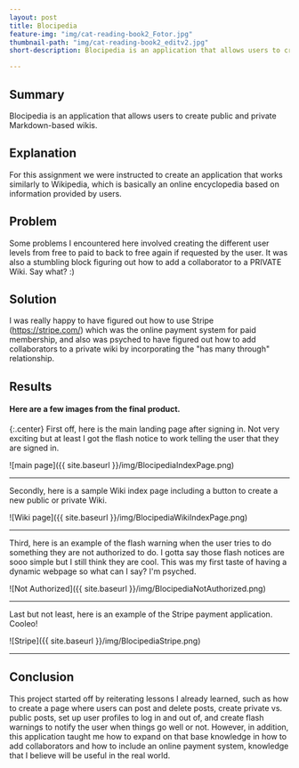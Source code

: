 ```yaml
---
layout: post
title: Blocipedia
feature-img: "img/cat-reading-book2_Fotor.jpg"
thumbnail-path: "img/cat-reading-book2_editv2.jpg"
short-description: Blocipedia is an application that allows users to create public and private Markdown-based wikis.

---
```


## Summary
Blocipedia is an application that allows users to create public and private Markdown-based wikis.

## Explanation
For this assignment we were instructed to create an application that works similarly to Wikipedia, which is basically an online encyclopedia based on information provided by users.

## Problem
Some problems I encountered here involved creating the different user levels from free to paid to back to free again if requested by the user. It was also a stumbling block figuring out how to add a collaborator to a PRIVATE Wiki. Say what? :)

## Solution
I was really happy to have figured out how to use Stripe (https://stripe.com/) which was the online payment system for paid membership, and also was psyched to have figured out how to add collaborators to a private wiki by incorporating the "has many through" relationship.

## Results

#### Here are a few images from the final product.

{:.center}
First off, here is the main landing page after signing in. Not very exciting but at least I got the flash notice to work telling the user that they are signed in.

![main page]({{ site.baseurl }}/img/BlocipediaIndexPage.png)

***

Secondly, here is a sample Wiki index page including a button to create a new public or private Wiki.

![Wiki page]({{ site.baseurl }}/img/BlocipediaWikiIndexPage.png)

***

Third, here is an example of the flash warning when the user tries to do something they are not authorized to do. I gotta say those flash notices are sooo simple but I still think they are cool. This was my first taste of having a dynamic webpage so what can I say? I'm psyched.

![Not Authorized]({{ site.baseurl }}/img/BlocipediaNotAuthorized.png)

***

Last but not least, here is an example of the Stripe payment application. Cooleo!

![Stripe]({{ site.baseurl }}/img/BlocipediaStripe.png)

***


## Conclusion
This project started off by reiterating lessons I already learned, such as how to create a page where users can post and delete posts, create private vs. public posts, set up user profiles to log in and out of, and create flash warnings to notify the user when things go well or not. However, in addition, this application taught me how to expand on that base knowledge in how to add collaborators and how to include an online payment system, knowledge that I believe will be useful in the real world.
